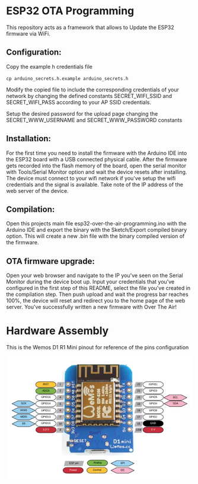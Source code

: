 # ESP32 OTA Programming

This repository acts as a framework that allows to Update the ESP32 firmware via WiFi.

## Configuration:

Copy the example h credentials file 

`cp arduino_secrets.h.example arduino_secrets.h`

Modify the copied file to include the corresponding credentials of your network by changing the defined constants SECRET_WIFI_SSID and SECRET_WIFI_PASS according to your AP SSID credentials.

Setup the desired password for the upload page changing the SECRET_WWW_USERNAME and SECRET_WWW_PASSWORD constants

## Installation:

For the first time you need to install the firmware with the Arduino IDE into the ESP32 board with a USB connected physical cable. After the firmware gets recorded into the flash memory of the board, open the serial monitor with Tools/Serial Monitor option and wait the device resets after installing. The device must connect to your wifi network if you've setup the wifi credentials and the signal is available. Take note of the IP address of the web server of the device.

## Compilation:

Open this projects main file esp32-over-the-air-programming.ino with the Arduino IDE and export the binary with the Sketch/Export compiled binary option. This will create a new .bin file with the binary compiled version of the firmware.

## OTA firmware upgrade:

Open your web browser and navigate to the IP you've seen on the Serial Monitor during the device boot up.
Input your credentials that you've configured in the first step of this README, select the file you've created in the compilation step. Then push upload and wait the progress bar reaches 100%, the device will reset and redirect you to the home page of the web server. You've successfully written a new firmware with Over The Air!

# Hardware Assembly

This is the Wemos D1 R1 Mini pinout for reference of the pins configuration

![Wemos D1 R1 Mini ESP8266 Pinout](esp8266-wemos-d1-mini-pinout.webp)
